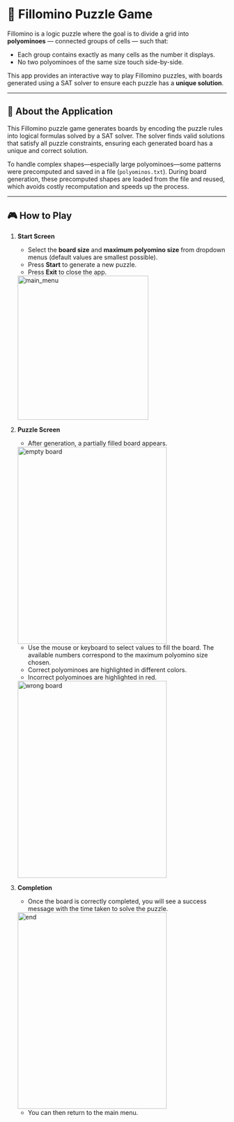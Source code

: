 # 🧩 Fillomino Puzzle Game

Fillomino is a logic puzzle where the goal is to divide a grid into **polyominoes** — connected groups of cells — such that:
- Each group contains exactly as many cells as the number it displays.
- No two polyominoes of the same size touch side-by-side.

This app provides an interactive way to play Fillomino puzzles, with boards generated using a SAT solver to ensure each puzzle has a **unique solution**.

---

## 📖 About the Application

This Fillomino puzzle game generates boards by encoding the puzzle rules into logical formulas solved by a SAT solver. The solver finds valid solutions that satisfy all puzzle constraints, ensuring each generated board has a unique and correct solution.

To handle complex shapes—especially large polyominoes—some patterns were precomputed and saved in a file (`polyominos.txt`). During board generation, these precomputed shapes are loaded from the file and reused, which avoids costly recomputation and speeds up the process.

---

## 🎮 How to Play

1. **Start Screen**  
   - Select the **board size** and **maximum polyomino size** from dropdown menus (default values are smallest possible).  
   - Press **Start** to generate a new puzzle.  
   - Press **Exit** to close the app.
     
   <img width="300" height="330" alt="main_menu" src="https://github.com/user-attachments/assets/09347a43-083a-4fa2-97de-6d5567f02c0f" />


2. **Puzzle Screen**  
   - After generation, a partially filled board appears.
     
   <img width="342" height="451" alt="empty board" src="https://github.com/user-attachments/assets/b15b4f63-86de-4abb-b4ee-f9bf29d3b34c" />
   
   - Use the mouse or keyboard to select values to fill the board. The available numbers correspond to the maximum polyomino size chosen.  
   - Correct polyominoes are highlighted in different colors.  
   - Incorrect polyominoes are highlighted in red.
     
   <img width="342" height="451" alt="wrong board" src="https://github.com/user-attachments/assets/2f7ae836-7f96-4f83-ab8d-218bc728a4a5" />


3. **Completion**  
   - Once the board is correctly completed, you will see a success message with the time taken to solve the puzzle.
     
   <img width="342" height="450" alt="end" src="https://github.com/user-attachments/assets/276f7407-abcd-4ae5-8a16-a5d74d95fbae" />
   
   - You can then return to the main menu.

